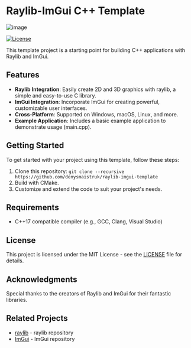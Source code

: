 # Raylib-ImGui C++ Template

![image](https://user-images.githubusercontent.com/56446223/193429275-6e251ccc-b309-4917-998d-539133830c40.png)

[![License](https://img.shields.io/badge/license-MIT-blue.svg)](LICENSE)

This template project is a starting point for building C++ applications with Raylib and ImGui.

## Features

- **Raylib Integration**: Easily create 2D and 3D graphics with raylib, a simple and easy-to-use C library.
- **ImGui Integration**: Incorporate ImGui for creating powerful, customizable user interfaces.
- **Cross-Platform**: Supported on Windows, macOS, Linux, and more.
- **Example Application**: Includes a basic example application to demonstrate usage (main.cpp).

## Getting Started

To get started with your project using this template, follow these steps:

1. Clone this repository: `git clone --recursive https://github.com/denysmaistruk/raylib-imgui-template`
2. Build with CMake.
3. Customize and extend the code to suit your project's needs.

## Requirements

- C++17 compatible compiler (e.g., GCC, Clang, Visual Studio)

## License

This project is licensed under the MIT License - see the [LICENSE](LICENSE) file for details.

## Acknowledgments

Special thanks to the creators of Raylib and ImGui for their fantastic libraries.

## Related Projects

- [raylib](https://github.com/raysan5/raylib) - raylib repository
- [ImGui](https://github.com/ocornut/imgui) - ImGui repository
